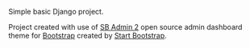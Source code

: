 Simple basic Django project.


Project created with use of [SB Admin 2](https://startbootstrap.com/themes/sb-admin-2/) open source admin dashboard theme for [Bootstrap](https://getbootstrap.com/) created by [Start Bootstrap](https://startbootstrap.com/).